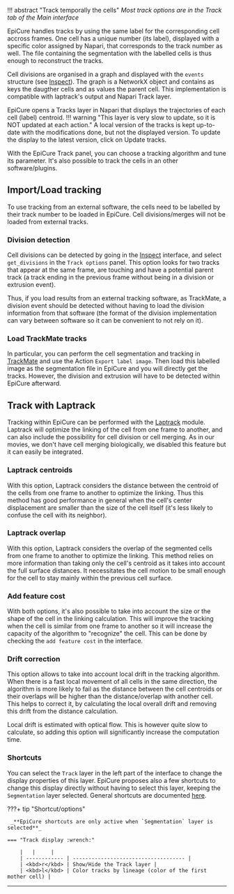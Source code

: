!!! abstract "Track temporally the cells"
    _Most track options are in the Track tab of the Main interface_

EpiCure handles tracks by using the same label for the corresponding cell accross frames.
One cell has a unique number (its label), displayed with a specific color assigned by Napari, that corresponds to the track number as well.
The file containing the segmentation with the labelled cells is thus enough to reconstruct the tracks.

Cell divisions are organised in a graph and displayed with the `events` structure (see [Inspect](#Inspect.md#events)).
The graph is a NetworkX object and contains as keys the daugther cells and as values the parent cell.
This implementation is compatible with laptrack's output and Napari Track layer.

EpiCure opens a Tracks layer in Napari that displays the trajectories of each cell (label) centroid.
!!! warning "This layer is very slow to update, so it is NOT updated at each action." 
	A local version of the tracks is kept up-to-date with the modifications done, but not the displayed version. To update the display to the latest version, click on Update tracks.

With the EpiCure Track panel, you can choose a tracking algorithm and tune its parameter. 
It's also possible to track the cells in an other software/plugins. 

## Import/Load tracking
To use tracking from an external software, the cells need to be labelled by their track number to be loaded in EpiCure. 
Cell divisions/merges will not be loaded from external tracks.

### Division detection
Cell divisions can be detected by going in the [Inspect](./Inspect.md) interface, and select `get_divisions` in the `Track options` panel.
This option looks for two tracks that appear at the same frame, are touching and have a potential parent track (a track ending in the previous frame without being in a division or extrusion event). 

Thus, if you load results from an external tracking software, as TrackMate, a division event should be detected without having to load the division information from that software (the format of the division implementation can vary between software so it can be convenient to not rely on it).

### Load TrackMate tracks
In particular, you can perform the cell segmentation and tracking in [TrackMate](https://imagej.net/plugins/trackmate/) and use the Action `Export label image`.
Then load this labelled image as the segmentation file in EpiCure and you will directly get the tracks.
However, the division and extrusion will have to be detected within EpiCure afterward.

## Track with Laptrack

Tracking within EpiCure can be performed with the [Laptrack](https://github.com/yfukai/laptrack) module.
Laptrack will optimize the linking of the cell from one frame to another, and can also include the possibility for cell division or cell merging.
As in our movies, we don't have cell merging biologically, we disabled this feature but it can easily be integrated.

### Laptrack centroids

With this option, Laptrack considers the distance between the centroid of the cells from one frame to another to optimize the linking.
Thus this method has good performance in general when the cell's center displacement are smaller than the size of the cell itself (it's less likely to confuse the cell with its neighbor).

### Laptrack overlap

With this option, Laptrack considers the overlap of the segmented cells from one frame to another to optimize the linking.
This method relies on more information than taking only the cell's centroid as it takes into account the full surface distances.
It necessitates the cell motion to be small enough for the cell to stay mainly within the previous cell surface.

### Add feature cost
With both options, it's also possible to take into account the size or the shape of the cell in the linking calculation.
This will improve the tracking when the cell is similar from one frame to another so it will increase the capacity of the algorithm to "recognize" the cell.
This can be done by checking the `add feature cost` in the interface.

### Drift correction
This option allows to take into account local drift in the tracking algorithm.
When there is a fast local movement of all cells in the same direction, the algorithm is more likely to fail as the distance between the cell centroids or their overlaps will be higher than the distance/overlap with another cell. 
This helps to correct it, by calculating the local overall drift and removing this drift from the distance calculation.

Local drift is estimated with optical flow.
This is however quite slow to calculate, so adding this option will significantly increase the computation time.


### Shortcuts
You can select the `Track` layer in the left part of the interface to change the display properties of this layer.
EpiCure proposes also a few shortcuts to change this display directly without having to select this layer, keeping the `Segmentation` layer selected.
General shortcuts are documented [here](index.md/#general-options).

???+ tip "Shortcut/options"

     _**EpiCure shortcuts are only active when `Segmentation` layer is selected**_

	=== "Track display :wrench:"
	
		|   |     |	
		| ------------ | ------------------------------------ |
		| <kbd>r</kbd> | Show/Hide the Track layer |
		| <kbd>l</kbd> | Color tracks by lineage (color of the first mother cell) |


---

